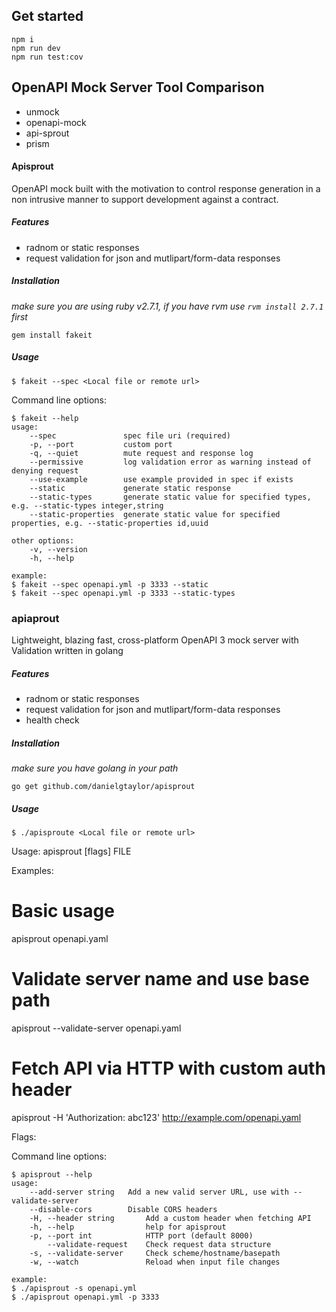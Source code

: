 
## Get started
```
npm i 
npm run dev
npm run test:cov
```
## OpenAPI Mock Server Tool Comparison

- unmock
- openapi-mock
- api-sprout
- prism

#### Apisprout

OpenAPI mock built with the motivation to control response generation in a non intrusive manner to support development against a contract.

##### Features
- radnom or static responses
- request validation for json and mutlipart/form-data responses


##### Installation
_make sure you are using ruby v2.7.1, if you have rvm use `rvm install 2.7.1` first_
```
gem install fakeit
```

##### Usage

    $ fakeit --spec <Local file or remote url>

Command line options:

    $ fakeit --help
    usage:
        --spec               spec file uri (required)
        -p, --port           custom port
        -q, --quiet          mute request and response log
        --permissive         log validation error as warning instead of denying request
        --use-example        use example provided in spec if exists
        --static             generate static response
        --static-types       generate static value for specified types, e.g. --static-types integer,string
        --static-properties  generate static value for specified properties, e.g. --static-properties id,uuid

    other options:
        -v, --version
        -h, --help

    example:
    $ fakeit --spec openapi.yml -p 3333 --static
    $ fakeit --spec openapi.yml -p 3333 --static-types

### apiaprout

Lightweight, blazing fast, cross-platform OpenAPI 3 mock server with Validation written in golang

##### Features
- radnom or static responses
- request validation for json and mutlipart/form-data responses
- health check


##### Installation
_make sure you have golang in your path_
```
go get github.com/danielgtaylor/apisprout
```

##### Usage

    $ ./apisproute <Local file or remote url>
Usage:
  apisprout [flags] FILE

Examples:
  # Basic usage
  apisprout openapi.yaml

  # Validate server name and use base path
  apisprout --validate-server openapi.yaml

  # Fetch API via HTTP with custom auth header
  apisprout -H 'Authorization: abc123' http://example.com/openapi.yaml

Flags:
 

Command line options:

    $ apisprout --help
    usage:
        --add-server string   Add a new valid server URL, use with --validate-server
        --disable-cors        Disable CORS headers
        -H, --header string       Add a custom header when fetching API
        -h, --help                help for apisprout
        -p, --port int            HTTP port (default 8000)
            --validate-request    Check request data structure
        -s, --validate-server     Check scheme/hostname/basepath 
        -w, --watch               Reload when input file changes

    example:
    $ ./apisprout -s openapi.yml
    $ ./apisprout openapi.yml -p 3333